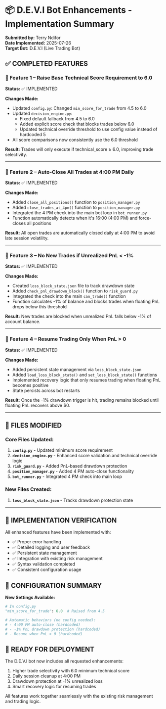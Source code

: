 # 📦 D.E.V.I Bot Enhancements - Implementation Summary

**Submitted by:** Terry Ndifor  
**Date Implemented:** 2025-07-26  
**Target Bot:** D.E.V.I (Live Trading Bot)  

## ✅ COMPLETED FEATURES

### 🧩 Feature 1 – Raise Base Technical Score Requirement to 6.0

**Status:** ✅ IMPLEMENTED

**Changes Made:**
- Updated `config.py`: Changed `min_score_for_trade` from 4.5 to 6.0
- Updated `decision_engine.py`: 
  - Fixed default fallback from 4.5 to 6.0
  - Added explicit score check that blocks trades below 6.0
  - Updated technical override threshold to use config value instead of hardcoded 5
- All score comparisons now consistently use the 6.0 threshold

**Result:** Trades will only execute if technical_score ≥ 6.0, improving trade selectivity.

---

### 🧩 Feature 2 – Auto-Close All Trades at 4:00 PM Daily

**Status:** ✅ IMPLEMENTED

**Changes Made:**
- Added `close_all_positions()` function to `position_manager.py`
- Added `close_trades_at_4pm()` function to `position_manager.py` 
- Integrated the 4 PM check into the main bot loop in `bot_runner.py`
- Function automatically detects when it's 16:00 (4:00 PM) and force-closes all positions

**Result:** All open trades are automatically closed daily at 4:00 PM to avoid late session volatility.

---

### 🧩 Feature 3 – No New Trades if Unrealized PnL < -1%

**Status:** ✅ IMPLEMENTED

**Changes Made:**
- Created `loss_block_state.json` file to track drawdown state
- Added `check_pnl_drawdown_block()` function to `risk_guard.py`
- Integrated the check into the main `can_trade()` function
- Function calculates -1% of balance and blocks trades when floating PnL drops below this threshold

**Result:** New trades are blocked when unrealized PnL falls below -1% of account balance.

---

### 🧩 Feature 4 – Resume Trading Only When PnL > 0

**Status:** ✅ IMPLEMENTED

**Changes Made:**
- Added persistent state management via `loss_block_state.json`
- Added `load_loss_block_state()` and `set_loss_block_state()` functions
- Implemented recovery logic that only resumes trading when floating PnL becomes positive
- State persists across bot restarts

**Result:** Once the -1% drawdown trigger is hit, trading remains blocked until floating PnL recovers above $0.

---

## 📁 FILES MODIFIED

### Core Files Updated:
1. **`config.py`** - Updated minimum score requirement
2. **`decision_engine.py`** - Enhanced score validation and technical override logic
3. **`risk_guard.py`** - Added PnL-based drawdown protection
4. **`position_manager.py`** - Added 4 PM auto-close functionality
5. **`bot_runner.py`** - Integrated 4 PM check into main loop

### New Files Created:
1. **`loss_block_state.json`** - Tracks drawdown protection state

---

## 🎯 IMPLEMENTATION VERIFICATION

All enhanced features have been implemented with:
- ✅ Proper error handling
- ✅ Detailed logging and user feedback
- ✅ Persistent state management
- ✅ Integration with existing risk management
- ✅ Syntax validation completed
- ✅ Consistent configuration usage

## 🔧 CONFIGURATION SUMMARY

**New Settings Available:**
```python
# In config.py
"min_score_for_trade": 6.0  # Raised from 4.5

# Automatic behaviors (no config needed):
# - 4:00 PM auto-close (hardcoded)
# - -1% PnL drawdown protection (hardcoded)
# - Resume when PnL > 0 (hardcoded)
```

## 🚀 READY FOR DEPLOYMENT

The D.E.V.I bot now includes all requested enhancements:
1. Higher trade selectivity with 6.0 minimum technical score
2. Daily session cleanup at 4:00 PM
3. Drawdown protection at -1% unrealized loss
4. Smart recovery logic for resuming trades

All features work together seamlessly with the existing risk management and trading logic.